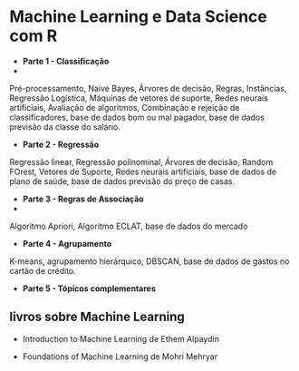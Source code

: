 # Machine Learning e Data Science com R

- **Parte 1 - Classificação**
- 
Pré-processamento, Naive Bayes, Árvores de decisão, Regras, Instâncias, Regressão Logística, Máquinas de vetores de suporte, Redes neurais artificiais, Avaliação de algoritmos, Combinação e rejeição de classificadores, base de dados bom ou mal pagador, base de dados previsão da classe do salário.

- **Parte 2 - Regressão**

Regressão linear, Regressão polinominal, Árvores de decisão, Random FOrest, Vetores de Suporte, Redes neurais artificiais, base de dados de plano de saúde, base de dados previsão do preço de casas.

- **Parte 3 - Regras de Associação**
- 
Algoritmo Apriori, Algoritmo ECLAT, base de dados do mercado

- **Parte 4 - Agrupamento**

K-means, agrupamento hierárquico, DBSCAN, base de dados de gastos no cartão de crédito.

- **Parte 5 - Tópicos complementares**


## livros sobre Machine Learning

- Introduction to Machine Learning de Ethem Alpaydin

- Foundations of Machine Learning de Mohri Mehryar

